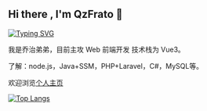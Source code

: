 ## Hi there , I'm QzFrato 👋

[![Typing SVG](https://readme-typing-svg.demolab.com?font=Fira+Code&size=24&pause=1000&color=D229F7&center=true&vCenter=true&width=435&lines=%E6%AC%A2%E8%BF%8E%E5%85%89%E4%B8%B4%E4%B9%94%E6%B2%BB%E5%BC%9F%E5%BC%9F%E7%9A%84+Github+%F0%9F%91%8B;Welcome+to+QzFrato's+Github+%F0%9F%91%8B)](https://git.io/typing-svg)


我是乔治弟弟，目前主攻 Web 前端开发 技术栈为 Vue3。

了解：node.js，Java+SSM，PHP+Laravel，C#，MySQL等。

欢迎浏览<a href="https://qiaozhididi.github.io/Blog_Pages/">个人主页</a>

<a href="https://github.com/qiaozhididi/qiaozhididi">
  <img align="center" src="https://github-readme-stats.vercel.app/api/top-langs/?username=qiaozhididi&theme=dracula&layout=compact" alt="Top Langs" />
</a>

<!--
**qiaozhididi/qiaozhididi** is a ✨ _special_ ✨ repository because its `README.md` (this file) appears on your GitHub profile.

Here are some ideas to get you started:

- 🔭 I’m currently working on ...
- 🌱 I’m currently learning ...
- 👯 I’m looking to collaborate on ...
- 🤔 I’m looking for help with ...
- 💬 Ask me about ...
- 📫 How to reach me: ...
- 😄 Pronouns: ...
- ⚡ Fun fact: ...
-->
